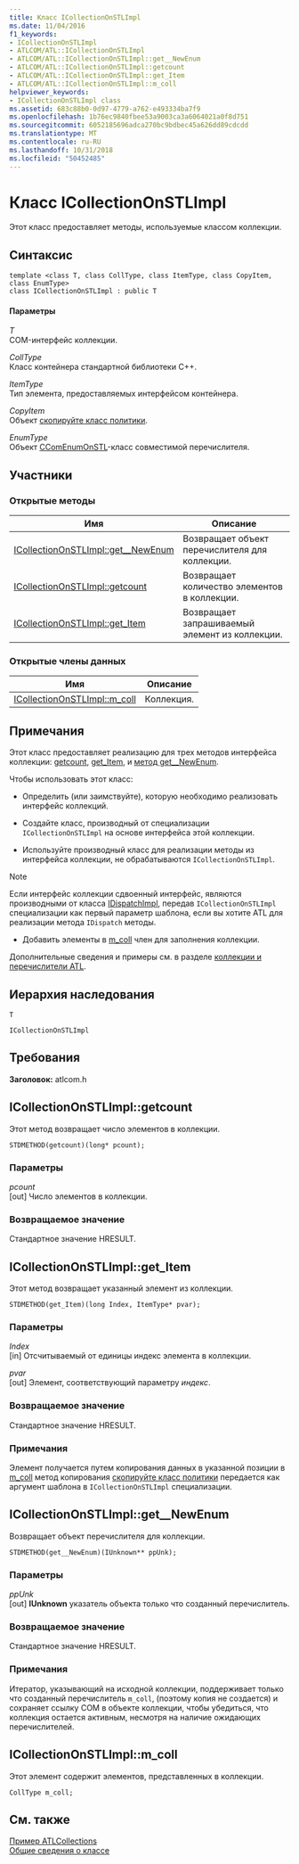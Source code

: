 ```yaml
---
title: Класс ICollectionOnSTLImpl
ms.date: 11/04/2016
f1_keywords:
- ICollectionOnSTLImpl
- ATLCOM/ATL::ICollectionOnSTLImpl
- ATLCOM/ATL::ICollectionOnSTLImpl::get__NewEnum
- ATLCOM/ATL::ICollectionOnSTLImpl::getcount
- ATLCOM/ATL::ICollectionOnSTLImpl::get_Item
- ATLCOM/ATL::ICollectionOnSTLImpl::m_coll
helpviewer_keywords:
- ICollectionOnSTLImpl class
ms.assetid: 683c88b0-0d97-4779-a762-e493334ba7f9
ms.openlocfilehash: 1b76ec9840fbee53a9003ca3a6064021a0f8d751
ms.sourcegitcommit: 6052185696adca270bc9bdbec45a626dd89cdcdd
ms.translationtype: MT
ms.contentlocale: ru-RU
ms.lasthandoff: 10/31/2018
ms.locfileid: "50452485"
---
```

# <a name="icollectiononstlimpl-class"></a>Класс ICollectionOnSTLImpl

Этот класс предоставляет методы, используемые классом коллекции.

## <a name="syntax"></a>Синтаксис

```
template <class T, class CollType, class ItemType, class CopyItem, class EnumType>
class ICollectionOnSTLImpl : public T
```

#### <a name="parameters"></a>Параметры

*T*<br/>
COM-интерфейс коллекции.

*CollType*<br/>
Класс контейнера стандартной библиотеки C++.

*ItemType*<br/>
Тип элемента, предоставляемых интерфейсом контейнера.

*CopyItem*<br/>
Объект [скопируйте класс политики](../../atl/atl-copy-policy-classes.md).

*EnumType*<br/>
Объект [CComEnumOnSTL](../../atl/reference/ccomenumonstl-class.md)-класс совместимой перечислителя.

## <a name="members"></a>Участники

### <a name="public-methods"></a>Открытые методы

|Имя|Описание|
|----------|-----------------|
|[ICollectionOnSTLImpl::get__NewEnum](#newenum)|Возвращает объект перечислителя для коллекции.|
|[ICollectionOnSTLImpl::getcount](#get_count)|Возвращает количество элементов в коллекции.|
|[ICollectionOnSTLImpl::get_Item](#get_item)|Возвращает запрашиваемый элемент из коллекции.|

### <a name="public-data-members"></a>Открытые члены данных

|Имя|Описание|
|----------|-----------------|
|[ICollectionOnSTLImpl::m_coll](#m_coll)|Коллекция.|

## <a name="remarks"></a>Примечания

Этот класс предоставляет реализацию для трех методов интерфейса коллекции: [getcount](#get_count), [get_Item](#get_item), и [метод get__NewEnum](#newenum).

Чтобы использовать этот класс:

- Определить (или заимствуйте), которую необходимо реализовать интерфейс коллекций.

- Создайте класс, производный от специализации `ICollectionOnSTLImpl` на основе интерфейса этой коллекции.

- Используйте производный класс для реализации методы из интерфейса коллекции, не обрабатываются `ICollectionOnSTLImpl`.

> [!NOTE]
>  Если интерфейс коллекции сдвоенный интерфейс, являются производными от класса [IDispatchImpl](../../atl/reference/idispatchimpl-class.md), передав `ICollectionOnSTLImpl` специализации как первый параметр шаблона, если вы хотите ATL для реализации метода `IDispatch` методы.

- Добавить элементы в [m_coll](#m_coll) член для заполнения коллекции.

Дополнительные сведения и примеры см. в разделе [коллекции и перечислители ATL](../../atl/atl-collections-and-enumerators.md).

## <a name="inheritance-hierarchy"></a>Иерархия наследования

`T`

`ICollectionOnSTLImpl`

## <a name="requirements"></a>Требования

**Заголовок:** atlcom.h

##  <a name="get_count"></a>  ICollectionOnSTLImpl::getcount

Этот метод возвращает число элементов в коллекции.

```
STDMETHOD(getcount)(long* pcount);
```

### <a name="parameters"></a>Параметры

*pcount*<br/>
[out] Число элементов в коллекции.

### <a name="return-value"></a>Возвращаемое значение

Стандартное значение HRESULT.

##  <a name="get_item"></a>  ICollectionOnSTLImpl::get_Item

Этот метод возвращает указанный элемент из коллекции.

```
STDMETHOD(get_Item)(long Index, ItemType* pvar);
```

### <a name="parameters"></a>Параметры

*Index*<br/>
[in] Отсчитываемый от единицы индекс элемента в коллекции.

*pvar*<br/>
[out] Элемент, соответствующий параметру *индекс*.

### <a name="return-value"></a>Возвращаемое значение

Стандартное значение HRESULT.

### <a name="remarks"></a>Примечания

Элемент получается путем копирования данных в указанной позиции в [m_coll](#m_coll) метод копирования [скопируйте класс политики](../../atl/atl-copy-policy-classes.md) передается как аргумент шаблона в `ICollectionOnSTLImpl` специализации.

##  <a name="newenum"></a>  ICollectionOnSTLImpl::get__NewEnum

Возвращает объект перечислителя для коллекции.

```
STDMETHOD(get__NewEnum)(IUnknown** ppUnk);
```

### <a name="parameters"></a>Параметры

*ppUnk*<br/>
[out] **IUnknown** указатель объекта только что созданный перечислитель.

### <a name="return-value"></a>Возвращаемое значение

Стандартное значение HRESULT.

### <a name="remarks"></a>Примечания

Итератор, указывающий на исходной коллекции, поддерживает только что созданный перечислитель `m_coll`, (поэтому копия не создается) и сохраняет ссылку COM в объекте коллекции, чтобы убедиться, что коллекция остается активным, несмотря на наличие ожидающих перечислителей.

##  <a name="m_coll"></a>  ICollectionOnSTLImpl::m_coll

Этот элемент содержит элементов, представленных в коллекции.

```
CollType m_coll;
```

## <a name="see-also"></a>См. также

[Пример ATLCollections](../../visual-cpp-samples.md)<br/>
[Общие сведения о классе](../../atl/atl-class-overview.md)
